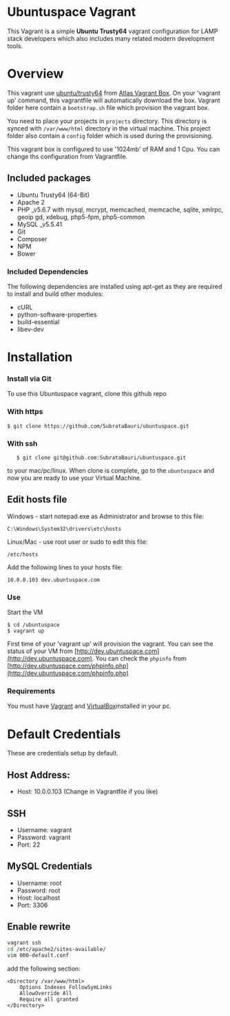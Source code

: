 # Ubuntuspace Vagrant

This Vagrant is a simple __Ubuntu Trusty64__ vagrant configuration for LAMP stack developers which also includes many related modern development tools.


# Overview
This vagrant use [ubuntu/trusty64](https://atlas.hashicorp.com/ubuntu/boxes/trusty64) from [Atlas Vagrant Box](https://atlas.hashicorp.com/boxes/search?utm_source=vagrantcloud.com&vagrantcloud=1).
On your 'vagrant up' command, this vagrantfile will automatically download the box. Vagrant folder here contain a `bootstrap.sh` file which provision the vagrant box.
  
  You need to place your projects in `projects` directory. This directory is synced with `/var/www/html` directory in the virtual machine. 
  This project folder also contain a `config` folder which is used during the provisioning. 

This vagrant box is configured to use '1024mb' of RAM and 1 Cpu. You can change ths configuration from Vagrantfile.
 
## Included packages

- Ubuntu Trusty64 (64-Bit)
- Apache 2
- PHP _v5.6.7 with mysql, mcrypt, memcached, memcache, sqlite, xmlrpc, geoip gd, xdebug, php5-fpm, php5-common
- MySQL _v5.5.41
- Git
- Composer
- NPM
- Bower

### Included Dependencies
The following dependencies are installed using apt-get as they are required to install and build other modules:

- cURL
- python-software-properties
- build-essential
- libev-dev

 
# Installation

### Install via Git
To use this Ubuntuspace vagrant, clone this github repo 

   ### With https
    $ git clone https://github.com/SubrataBauri/ubuntuspace.git
   
   ### With ssh
       $ git clone git@github.com:SubrataBauri/ubuntuspace.git
       
to your mac/pc/linux.  When clone is complete, go to the `ubuntuspace` and now you are ready to use your Virtual Machine.


## Edit hosts file
   
Windows - start notepad.exe as Administrator and browse to this file:
```
C:\Windows\System32\drivers\etc\hosts
```

Linux/Mac - use root user or sudo to edit this file:
```
/etc/hosts
```

   Add the following lines to your hosts file:
```
10.0.0.103 dev.ubuntuspace.com
```


### Use
Start the VM

    $ cd /ubuntuspace
    $ vagrant up

First time of your 'vagrant up' will provision the vagrant. You can see the status of your VM from [http://dev.ubuntuspace.com](http://dev.ubuntuspace.com).
You can check the `phpinfo` from  [http://dev.ubuntuspace.com/phpinfo.php](http://dev.ubuntuspace.com/phpinfo.php)

### Requirements
You must have [Vagrant](http://vagrantup.com) and [VirtualBox](https://www.virtualbox.org)installed in your pc.


# Default Credentials
These are credentials setup by default.

## Host Address:
- Host: 10.0.0.103 (Change in Vagrantfile if you like)
 
## SSH
- Username: vagrant
- Password: vagrant
- Port: 22

## MySQL Credentials
- Username: root
- Password: root
- Host: localhost
- Port: 3306


## Enable rewrite 
```BASH
vagrant ssh
cd /etc/apache2/sites-available/
vim 000-default.conf
```
add the following section:
```
<Directory /var/www/html>
    Options Indexes FollowSymLinks
    AllowOverride All
    Require all granted
</Directory>
```

